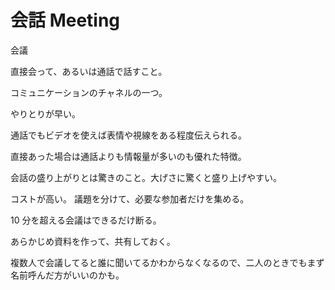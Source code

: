 # 会話 Meeting

会議

直接会って、あるいは通話で話すこと。

コミュニケーションのチャネルの一つ。

やりとりが早い。

通話でもビデオを使えば表情や視線をある程度伝えられる。

直接あった場合は通話よりも情報量が多いのも優れた特徴。

会話の盛り上がりとは驚きのこと。大げさに驚くと盛り上げやすい。

コストが高い。
議題を分けて、必要な参加者だけを集める。

10 分を超える会議はできるだけ断る。

あらかじめ資料を作って、共有しておく。

複数人で会議してると誰に聞いてるかわからなくなるので、二人のときでもまず名前呼んだ方がいいのかも。
